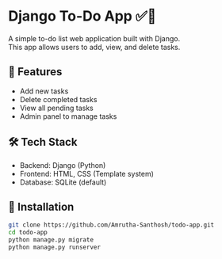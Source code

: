 # Django To-Do App ✅📝

A simple to-do list web application built with Django.  
This app allows users to add, view, and delete tasks.

## 🚀 Features

- Add new tasks
- Delete completed tasks
- View all pending tasks
- Admin panel to manage tasks

## 🛠️ Tech Stack

- Backend: Django (Python)
- Frontend: HTML, CSS (Template system)
- Database: SQLite (default)

## 📂 Installation

```bash
git clone https://github.com/Amrutha-Santhosh/todo-app.git
cd todo-app
python manage.py migrate
python manage.py runserver
